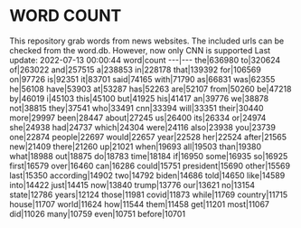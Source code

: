 # WORD COUNT
This repository grab words from news websites. The included urls can be checked from the word.db.
However, now only CNN is supported
Last update: 2022-07-13 00:00:44
word|count
---|---
the|636980
to|320624
of|263022
and|257515
a|238853
in|228178
that|139392
for|106569
on|97726
is|92351
it|83701
said|74165
with|71790
as|66831
was|62355
he|56108
have|53903
at|53287
has|52263
are|52107
from|50260
be|47218
by|46019
i|45103
this|45100
but|41925
his|41417
an|39776
we|38878
not|38815
they|37541
who|33491
cnn|33394
will|33351
their|30440
more|29997
been|28447
about|27245
us|26400
its|26334
or|24974
she|24938
had|24737
which|24304
were|24116
also|23938
you|23739
one|22874
people|22697
would|22657
year|22528
her|22524
after|21565
new|21409
there|21260
up|21021
when|19693
all|19503
than|19380
what|18988
out|18875
do|18783
time|18184
if|16950
some|16935
so|16925
first|16579
over|16460
can|16286
could|15751
president|15690
other|15569
last|15350
according|14902
two|14792
biden|14686
told|14650
like|14589
into|14422
just|14415
now|13840
trump|13776
our|13621
no|13154
state|12786
years|12124
those|11981
covid|11873
while|11769
country|11715
house|11707
world|11624
how|11544
them|11458
get|11201
most|11067
did|11026
many|10759
even|10751
before|10701
